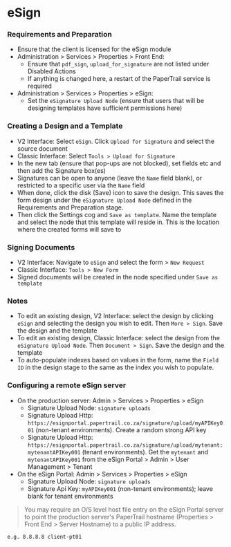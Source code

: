 # eSign

### Requirements and Preparation
* Ensure that the client is licensed for the eSign module
* Administration > Services > Properties > Front End:
  * Ensure that `pdf_sign`, `upload_for_signature` are not listed under Disabled Actions
  * If anything is changed here, a restart of the PaperTrail service is required
* Administration > Services > Properties > eSign:
  * Set the `eSignature Upload Node` (ensure that users that will be designing templates have sufficient permissions here)

### Creating a Design and a Template
* V2 Interface: Select `eSign`. Click `Upload for Signature` and select the source document
* Classic Interface: Select `Tools > Upload for Signature`
* In the new tab (ensure that pop-ups are not blocked), set fields etc and then add the Signature box(es)
* Signatures can be open to anyone (leave the `Name` field blank), or restricted to a specific user via the `Name` field
* When done, click the disk (Save) icon to save the design. This saves the form design under the `eSignature Upload Node` defined in the Requirements and Preparation stage.
* Then click the Settings cog and `Save as template`. Name the template and select the node that this template will reside in. This is the location where the created forms will save to

### Signing Documents
* V2 Interface: Navigate to `eSign` and select the form > `New Request`
* Classic Interface: `Tools > New Form`
* Signed documents will be created in the node specified under `Save as template`

### Notes
* To edit an existing design, V2 Interface: select the design by clicking `eSign` and selecting the design you wish to edit. Then `More > Sign`. Save the design and the template
* To edit an existing design, Classic Interface: select the design from the `eSignature Upload Node`. Then `Document > Sign`. Save the design and the template
* To auto-populate indexes based on values in the form, name the `Field ID` in the design stage to the same as the index you wish to populate.

### Configuring a remote eSign server
* On the production server: Admin > Services > Properties > eSign
  * Signature Upload Node: `signature uploads`
  * Signature Upload Http: `https://esignportal.papertrail.co.za/signature/upload/myAPIKey001` (non-tenant environments). Create a random strong API key
  * Signature Upload Http: `https://esignportal.papertrail.co.za/signature/upload/mytenant:mytenantAPIKey001` (tenant environments). Get the `mytenant` and `mytenantAPIKey001` from the eSign Portal > Admin > User Management > Tenant
* On the eSign Portal:  Admin > Services > Properties > eSign
  * Signature Upload Node: `signature uploads`
  * Signature Api Key: `myAPIKey001` (non-tenant environments); leave blank for tenant environments

> You may require an O/S level host file entry on the eSign Portal server to point the production server's PaperTrail hostname (Properties > Front End > Server Hostname) to a public IP address.

`e.g. 8.8.8.8 client-pt01`
